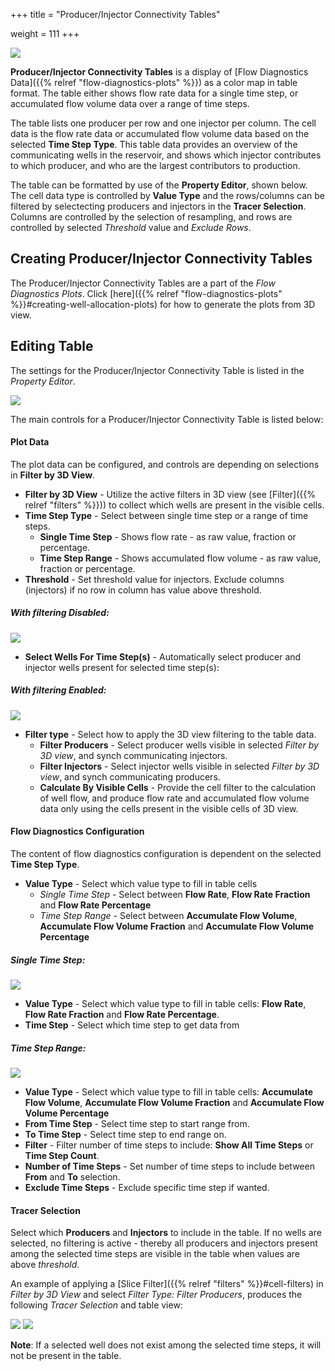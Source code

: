 +++
title = "Producer/Injector Connectivity Tables"

weight = 111
+++

![](/images/plot-window/Producer_Injector_Connectivity.png)

**Producer/Injector Connectivity Tables** is a display of [Flow Diagnostics Data]({{% relref "flow-diagnostics-plots" %}}) as a color map in table format. The table either shows flow rate data for a single time step, or accumulated flow volume data over a range of time steps.

The table lists one producer per row and one injector per column. The cell data is the flow rate data or accumulated flow volume data based on the selected **Time Step Type**. This table data provides an overview of the communicating wells in the reservoir, and shows which injector contributes to which producer, and who are the largest contributors to production.

The table can be formatted by use of the **Property Editor**, shown below. The cell data type is controlled by **Value Type** and the rows/columns can be filtered by selectecting producers and injectors in the **Tracer Selection**. Columns are controlled by the selection of resampling, and rows are controlled by selected *Threshold* value and *Exclude Rows*. 

## Creating Producer/Injector Connectivity Tables

The Producer/Injector Connectivity Tables are a part of the *Flow Diagnostics Plots*. Click [here]({{% relref "flow-diagnostics-plots" %}}#creating-well-allocation-plots) for how to generate the plots from 3D view.

## Editing Table

The settings for the Producer/Injector Connectivity Table is listed in the *Property Editor*. 

![](/images/plot-window/Producer_Injector_Connectivity_PropertyEditor.png)

The main controls for a Producer/Injector Connectivity Table is listed below:

#### Plot Data

The plot data can be configured, and controls are depending on selections in **Filter by 3D View**.

- **Filter by 3D View** - Utilize the active filters in 3D view (see [Filter]({{% relref "filters" %}})) to collect which wells are present in the visible cells.
- **Time Step Type** - Select between single time step or a range of time steps.
    - **Single Time Step** - Shows flow rate - as raw value, fraction or percentage.
    - **Time Step Range** - Shows accumulated flow volume - as raw value, fraction or percentage.
- **Threshold** - Set threshold value for injectors. Exclude columns (injectors) if no row in column has value above threshold.

##### With filtering **Disabled**:
![](/images/plot-window/Producer_Injector_Connectivity_FilterBy3DViewDisabled.png)
- **Select Wells For Time Step(s)** - Automatically select producer and injector wells present for selected time step(s):

##### With filtering **Enabled**:
![](/images/plot-window/Producer_Injector_Connectivity_FilterBy3DViewEnabled.png)
- **Filter type** - Select how to apply the 3D view filtering to the table data.
    - **Filter Producers** - Select producer wells visible in selected *Filter by 3D view*, and synch communicating injectors.
    - **Filter Injectors** - Select injector wells visible in selected *Filter by 3D view*, and synch communicating producers.
    - **Calculate By Visible Cells** - Provide the cell filter to the calculation of well flow, and produce flow rate and accumulated flow volume data only using the cells present in the visible cells of 3D view.

#### Flow Diagnostics Configuration

The content of flow diagnostics configuration is dependent on the selected **Time Step Type**.

- **Value Type** - Select which value type to fill in table cells
    - *Single Time Step* - Select between **Flow Rate**, **Flow Rate Fraction** and **Flow Rate Percentage**
    - *Time Step Range* - Select between **Accumulate Flow Volume**, **Accumulate Flow Volume Fraction** and **Accumulate Flow Volume Percentage**

##### Single Time Step:
![](/images/plot-window/Producer_Injector_Connectivity_SingleTimeStepFlowDiagnosticsConfiguration.png)

- **Value Type** - Select which value type to fill in table cells: **Flow Rate**, **Flow Rate Fraction** and **Flow Rate Percentage**.
- **Time Step** - Select which time step to get data from

##### Time Step Range:
![](/images/plot-window/Producer_Injector_Connectivity_TimeStepRangeFlowDiagnosticsConfiguration.png)

- **Value Type** - Select which value type to fill in table cells: **Accumulate Flow Volume**, **Accumulate Flow Volume Fraction** and **Accumulate Flow Volume Percentage**
- **From Time Step** - Select time step to start range from.
- **To Time Step** - Select time step to end range on.
- **Filter** - Filter number of time steps to include: **Show All Time Steps** or **Time Step Count**.
- **Number of Time Steps** - Set number of time steps to include between **From** and **To** selection.
- **Exclude Time Steps** - Exclude specific time step if wanted.

#### Tracer Selection
Select which **Producers** and **Injectors** to include in the table. If no wells are selected, no filtering is active - thereby all producers and injectors present among the selected time steps are visible in the table when values are above *threshold*.

An example of applying a [Slice Filter]({{% relref "filters" %}}#cell-filters) in *Filter by 3D View* and select *Filter Type: Filter Producers*, produces the following *Tracer Selection* and table view:

![](/images/plot-window/Producer_Injector_Connectivity_FilterProducerTracerSelection.png)
![](/images/plot-window/Producer_Injector_Connectivity_FilterProducerTable.png)

**Note**: If a selected well does not exist among the selected time steps, it will not be present in the table.

